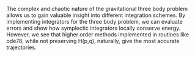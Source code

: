 The complex and chaotic nature of the gravitational three body problem allows us to gain valuable insight into different integration schemes. By implementing integrators for the three body problem, we can evaluate errors and show how symplectic integrators locally conserve energy. However, we see that higher order methods implemented in routines like ode78, while not preserving H(p,q), naturally, give the most accurate trajectories.
